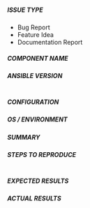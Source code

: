 <!---
Verify first that your issue/request is not already reported on GitHub.
Also test if the latest release, and master branch are affected too.
-->

##### ISSUE TYPE
<!--- Pick one below and delete the rest: -->
 - Bug Report
 - Feature Idea
 - Documentation Report

##### COMPONENT NAME
<!--- Name of the module/plugin/task/feature -->

##### ANSIBLE VERSION
<!--- Paste verbatim output from “ansible --version” between quotes below -->
```

```

##### CONFIGURATION
<!---
Mention any settings you have changed/added/removed in ansible.cfg
(or using the ANSIBLE_* environment variables).
-->

##### OS / ENVIRONMENT
<!---
Mention the OS you are running Ansible from, and the OS you are
managing, or say “N/A” for anything that is not platform-specific.
Also mention the specific version of what you are trying to control,
e.g. if this is a network bug the version of firmware on the network device.
-->

##### SUMMARY
<!--- Explain the problem briefly -->

##### STEPS TO REPRODUCE
<!---
For bugs, show exactly how to reproduce the problem, using a minimal test-case.
For new features, show how the feature would be used.
-->

<!--- Paste example playbooks or commands between quotes below -->
```yaml

```

<!--- You can also paste gist.github.com links for larger files -->

##### EXPECTED RESULTS
<!--- What did you expect to happen when running the steps above? -->

##### ACTUAL RESULTS
<!--- What actually happened? If possible run with extra verbosity (-vvvv) -->

<!--- Paste verbatim command output between quotes below -->
```

```
